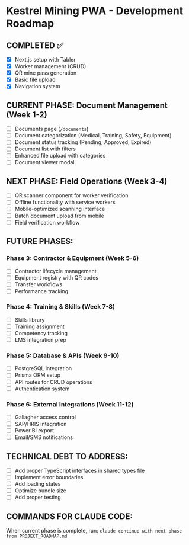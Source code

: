 # Kestrel Mining PWA - Development Roadmap

## COMPLETED ✅
- [x] Next.js setup with Tabler
- [x] Worker management (CRUD)
- [x] QR mine pass generation
- [x] Basic file upload
- [x] Navigation system

## CURRENT PHASE: Document Management (Week 1-2)
- [ ] Documents page (`/documents`)
- [ ] Document categorization (Medical, Training, Safety, Equipment)
- [ ] Document status tracking (Pending, Approved, Expired)
- [ ] Document list with filters
- [ ] Enhanced file upload with categories
- [ ] Document viewer modal

## NEXT PHASE: Field Operations (Week 3-4)
- [ ] QR scanner component for worker verification
- [ ] Offline functionality with service workers
- [ ] Mobile-optimized scanning interface
- [ ] Batch document upload from mobile
- [ ] Field verification workflow

## FUTURE PHASES:
### Phase 3: Contractor & Equipment (Week 5-6)
- [ ] Contractor lifecycle management
- [ ] Equipment registry with QR codes
- [ ] Transfer workflows
- [ ] Performance tracking

### Phase 4: Training & Skills (Week 7-8)
- [ ] Skills library
- [ ] Training assignment
- [ ] Competency tracking
- [ ] LMS integration prep

### Phase 5: Database & APIs (Week 9-10)
- [ ] PostgreSQL integration
- [ ] Prisma ORM setup
- [ ] API routes for CRUD operations
- [ ] Authentication system

### Phase 6: External Integrations (Week 11-12)
- [ ] Gallagher access control
- [ ] SAP/HRIS integration
- [ ] Power BI export
- [ ] Email/SMS notifications

## TECHNICAL DEBT TO ADDRESS:
- [ ] Add proper TypeScript interfaces in shared types file
- [ ] Implement error boundaries
- [ ] Add loading states
- [ ] Optimize bundle size
- [ ] Add proper testing

## COMMANDS FOR CLAUDE CODE:
When current phase is complete, run:
`claude continue with next phase from PROJECT_ROADMAP.md`